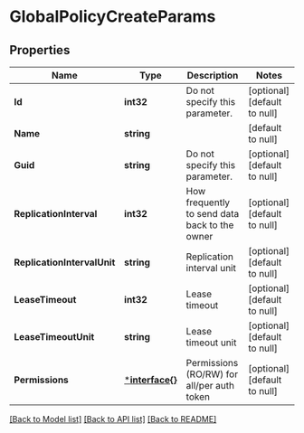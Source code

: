 # GlobalPolicyCreateParams

## Properties
Name | Type | Description | Notes
------------ | ------------- | ------------- | -------------
**Id** | **int32** | Do not specify this parameter. | [optional] [default to null]
**Name** | **string** |  | [default to null]
**Guid** | **string** | Do not specify this parameter. | [optional] [default to null]
**ReplicationInterval** | **int32** | How frequently to send data back to the owner | [optional] [default to null]
**ReplicationIntervalUnit** | **string** | Replication interval unit | [optional] [default to null]
**LeaseTimeout** | **int32** | Lease timeout | [optional] [default to null]
**LeaseTimeoutUnit** | **string** | Lease timeout unit | [optional] [default to null]
**Permissions** | [***interface{}**](interface{}.md) | Permissions (RO/RW) for all/per auth token | [optional] [default to null]

[[Back to Model list]](../README.md#documentation-for-models) [[Back to API list]](../README.md#documentation-for-api-endpoints) [[Back to README]](../README.md)


